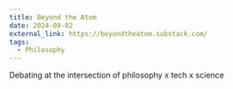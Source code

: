```yaml
---
title: Beyond the Atom
date: 2024-08-02
external_link: https://beyondtheatom.substack.com/
tags:
  - Philosophy
---
```


Debating at the intersection of philosophy x tech x science 

<!--more-->

